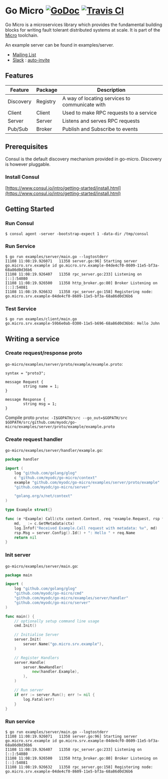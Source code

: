 # Go Micro [![GoDoc](https://godoc.org/github.com/myodc/go-micro?status.svg)](https://godoc.org/github.com/myodc/go-micro) [![Travis CI](https://travis-ci.org/myodc/go-micro.svg?branch=master)](https://travis-ci.org/myodc/go-micro)

Go Micro is a microservices library which provides the fundamental building blocks for writing fault tolerant distributed systems at scale. It is part of the [Micro](https://github.com/myodc/micro) toolchain.

An example server can be found in examples/server.

- [Mailing List](https://groups.google.com/forum/#!forum/micro-services) 
- [Slack](https://micro-services.slack.com) : [auto-invite](http://micro-invites.herokuapp.com/)

## Features

Feature		| Package	|	Description
-------		| -------	|	---------
Discovery	| Registry	|	A way of locating services to communicate with
Client		| Client	|	Used to make RPC requests to a service
Server		| Server	|	Listens and serves RPC requests
Pub/Sub		| Broker	|	Publish and Subscribe to events

## Prerequisites

Consul is the default discovery mechanism provided in go-micro. Discovery is however pluggable.

### Install Consul
[https://www.consul.io/intro/getting-started/install.html](https://www.consul.io/intro/getting-started/install.html)

## Getting Started

### Run Consul
```
$ consul agent -server -bootstrap-expect 1 -data-dir /tmp/consul
```

### Run Service
```
$ go run examples/server/main.go --logtostderr
I1108 11:08:19.926071   11358 server.go:96] Starting server go.micro.srv.example id go.micro.srv.example-04de4cf0-8609-11e5-bf3a-68a86d0d36b6
I1108 11:08:19.926407   11358 rpc_server.go:233] Listening on [::]:54080
I1108 11:08:19.926500   11358 http_broker.go:80] Broker Listening on [::]:54081
I1108 11:08:19.926632   11358 rpc_server.go:158] Registering node: go.micro.srv.example-04de4cf0-8609-11e5-bf3a-68a86d0d36b6
```

### Test Service
```
$ go run examples/client/main.go 
go.micro.srv.example-59b6e0ab-0300-11e5-b696-68a86d0d36b6: Hello John
```

## Writing a service

### Create request/response proto
`go-micro/examples/server/proto/example/example.proto`:

```
syntax = "proto3";

message Request {
        string name = 1;
}

message Response {
        string msg = 1;
}
```

Compile proto `protoc -I$GOPATH/src --go_out=$GOPATH/src $GOPATH/src/github.com/myodc/go-micro/examples/server/proto/example/example.proto`

### Create request handler
`go-micro/examples/server/handler/example.go`:

```go
package handler

import (
	log "github.com/golang/glog"
	c "github.com/myodc/go-micro/context"
	example "github.com/myodc/go-micro/examples/server/proto/example"
	"github.com/myodc/go-micro/server"

	"golang.org/x/net/context"
)

type Example struct{}

func (e *Example) Call(ctx context.Context, req *example.Request, rsp *example.Response) error {
	md, _ := c.GetMetadata(ctx)
	log.Infof("Received Example.Call request with metadata: %v", md)
	rsp.Msg = server.Config().Id() + ": Hello " + req.Name
	return nil
}
```

### Init server
`go-micro/examples/server/main.go`:

```go
package main

import (
	log "github.com/golang/glog"
	"github.com/myodc/go-micro/cmd"
	"github.com/myodc/go-micro/examples/server/handler"
	"github.com/myodc/go-micro/server"
)

func main() {
	// optionally setup command line usage
	cmd.Init()

	// Initialise Server
	server.Init(
		server.Name("go.micro.srv.example"),
	)

	// Register Handlers
	server.Handle(
		server.NewHandler(
			new(handler.Example),
		),
	)

	// Run server
	if err := server.Run(); err != nil {
		log.Fatal(err)
	}
}
```

### Run service
```
$ go run examples/server/main.go --logtostderr
I1108 11:08:19.926071   11358 server.go:96] Starting server go.micro.srv.example id go.micro.srv.example-04de4cf0-8609-11e5-bf3a-68a86d0d36b6
I1108 11:08:19.926407   11358 rpc_server.go:233] Listening on [::]:54080
I1108 11:08:19.926500   11358 http_broker.go:80] Broker Listening on [::]:54081
I1108 11:08:19.926632   11358 rpc_server.go:158] Registering node: go.micro.srv.example-04de4cf0-8609-11e5-bf3a-68a86d0d36b6
```
